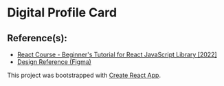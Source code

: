 # Digital Profile Card

## Reference(s):

- [React Course - Beginner's Tutorial for React JavaScript Library [2022]](https://www.youtube.com/watch?v=bMknfKXIFA8)
- [Design Reference (Figma)](https://www.figma.com/design/4ctPLUvIn5b5Ep6YPOZWWd/Digital-Business-Card)

This project was bootstrapped with [Create React App](https://github.com/facebook/create-react-app).

